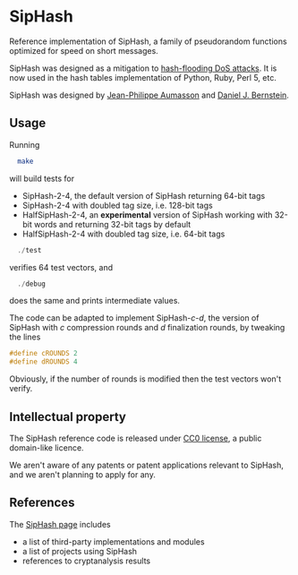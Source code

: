 # SipHash

Reference implementation of SipHash, a family of pseudorandom functions
optimized for speed on short messages.

SipHash was designed as a mitigation to [hash-flooding DoS
attacks](https://131002.net/siphash/siphashdos_29c3_slides.pdf).
It is now used in the hash tables implementation of Python, Ruby, Perl
5, etc.

SipHash was designed by [Jean-Philippe Aumasson](https://131002.net) and
[Daniel J. Bernstein](http://cr.yp.to). 


## Usage

Running

```sh
  make
```

will build tests for 

* SipHash-2-4, the default version of SipHash returning 64-bit tags
* SipHash-2-4  with doubled tag size, i.e. 128-bit tags
* HalfSipHash-2-4, an **experimental** version of SipHash working with
  32-bit words and returning 32-bit tags by default
* HalfSipHash-2-4 with doubled tag size, i.e. 64-bit tags


```C
  ./test
```

verifies 64 test vectors, and

```C
  ./debug
```

does the same and prints intermediate values.

The code can be adapted to implement SipHash-*c*-*d*, the version of SipHash
with *c* compression rounds and *d* finalization rounds, by tweaking the
lines
```C
#define cROUNDS 2
#define dROUNDS 4
```

Obviously, if the number of rounds is modified then the test vectors
won't verify.



## Intellectual property

The SipHash reference code is released under [CC0
license](https://creativecommons.org/publicdomain/zero/1.0/), a public
domain-like licence.

We aren't aware of any patents or patent applications relevant to
SipHash, and we aren't planning to apply for any.


## References

The [SipHash page](https://131002.net/siphash) includes
* a list of third-party implementations and modules
* a list of projects using SipHash
* references to cryptanalysis results
